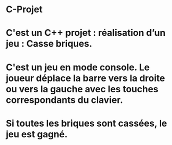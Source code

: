 # C-Projet
# C'est un C++ projet : réalisation d’un jeu : Casse briques.
# C'est un jeu en mode console. Le joueur déplace la barre vers la droite ou vers la gauche avec les touches correspondants du clavier.
# Si toutes les briques sont cassées, le jeu est gagné.
